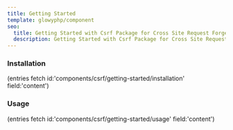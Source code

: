 ```yaml
---
title: Getting Started
template: glowyphp/component
seo:
  title: Getting Started with Csrf Package for Cross Site Request Forgery protection
  description: Getting Started with Csrf Package for Cross Site Request Forgery protection by comparing provided token with session token to ensure request validity.
---
```


### Installation

(entries fetch id:'components/csrf/getting-started/installation' field:'content')

### Usage

(entries fetch id:'components/csrf/getting-started/usage' field:'content')
